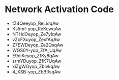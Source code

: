 # Network Activation Code
* tZ4Qeeyop_ReLioqAw
* Ks5mf-yop_ReKcwqAw
* NTHdOeyop_Ze7yIqAw
* vZcFXuyop_ZexfAqAw
* Z7EWDeyop_Ze2QsqAw
* WGS0Y-yop_ZfA_UqAw
* E9diKeyop_ZfKy8qAw
* srmYDuyop_ZfK7UqAw
* xiZgWOyop_ZbivkqAw
* 4_XSB-yop_ZbB0sqAw